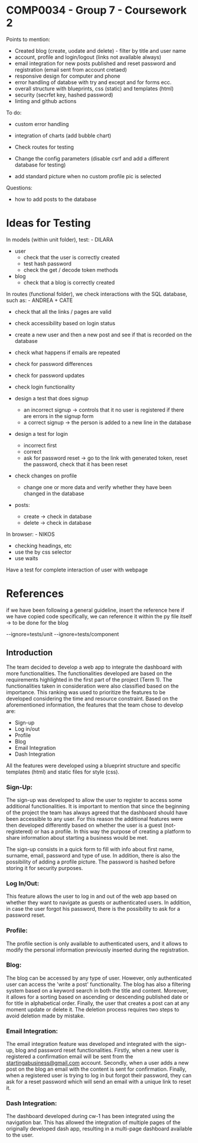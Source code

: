 # COMP0034 - Group 7 - Coursework 2

Points to mention:

- Created blog (create, uodate and delete) - filter by title and user name
- account, profile and login/logout (links not available always)
- email integration for new posts published and reset password and registration (email sent from account cretaed)
- responsive design for computer and phone
- error handling of databse with try and except and for forms ecc.
- overall structure with blueprints, css (static) and templates (html)
- security (secrfet key, hashed password)
- linting and github actions

To do:

- custom error handling
- integration of charts (add bubble chart)

- Check routes for testing
- Change the config parameters (disable csrf and add a different database for testing)

- add standard picture when no custom profile pic is selected

Questions:

- how to add posts to the database

# Ideas for Testing

In models (within unit folder), test: - DILARA

- user
    - check that the user is correctly created
    - test hash password
    - check the get / decode token methods
- blog
    - check that a blog is correctly created

In routes (functional folder), we check interactions with the SQL database, such as: - ANDREA + CATE

- check that all the links / pages are valid
- check accessibility based on login status
- create a new user and then a new post and see if that is recorded on the database
- check what happens if emails are repeated
- check for password differences
- check for password updates
- check login functionality

- design a test that does signup
    - an incorrect signup -> controls that it no user is registered if there are errors in the signup form
    - a correct signup -> the person is added to a new line in the database
- design a test for login
    - incorrect first
    - correct
    - ask for password reset -> go to the link with generated token, reset the password, check that it has been reset
- check changes on profile
    - change one or more data and verify whether they have been changed in the database
- posts:
    - create -> check in database
    - delete -> check in database

In browser: - NIKOS

- checking headings, etc
- use the by css selector
- use waits

Have a test for complete interaction of user with webpage

# References

if we have been following a general guideline, insert the reference here if we have copied code specifically, we can
reference it within the py file itself -> to be done for the blog

--ignore=tests/unit --ignore=tests/component

## Introduction

The team decided to develop a web app to integrate the dashboard with more functionalities. The functionalities
developed are based on the requirements highlighted in the first part of the project (Term 1). The functionalities taken
in consideration were also classified based on the importance. This ranking was used to prioritize the features to be
developed considering the time and resource constraint. Based on the aforementioned information, the features that the
team chose to develop are:

- Sign-up
- Log in/out
- Profile
- Blog
- Email Integration
- Dash Integration

All the features were developed using a blueprint structure and specific templates (html) and static files for style 
(css).

### Sign-Up:

The sign-up was developed to allow the user to register to access some additional functionalities. It is important to
mention that since the beginning of the project the team has always agreed that the dashboard should have been
accessible to any user. For this reason the additional features were then developed differently based on whether the
user is a guest (not-registered) or has a profile. In this way the purpose of creating a platform to share information
about starting a business would be met.

The sign-up consists in a quick form to fill with info about first name, surname, email, password and type of use. In
addition, there is also the possibility of adding a profile picture. The password is hashed before storing it for
security purposes.

### Log In/Out:

This feature allows the user to log in and out of the web app based on whether they want to navigate as guests or
authenticated users. In addition, in case the user forgot his password, there is the possibility to ask for a password
reset.

### Profile:

The profile section is only available to authenticated users, and it allows to modify the personal information
previously inserted during the registration.

### Blog:

The blog can be accessed by any type of user. However, only authenticated user can access the 'write a post'
functionality. The blog has also a filtering system based on a keyword search in both the title and content. Moreover,
it allows for a sorting based on ascending or descending published date or for title in alphabetical order. Finally, the
user that creates a post can at any moment update or delete it. The deletion process requires two steps to avoid
deletion made by mistake.

### Email Integration:

The email integration feature was developed and integrated with the sign-up, blog and password reset functionalities.
Firstly, when a new user is registered a confirmation email will be sent from the startingabusiness@gmail.com account.
Secondly, when a user adds a new post on the blog an email with the content is sent for confirmation. Finally, when a
registered user is trying to log in but forgot their password, they can ask for a reset password which will send an
email with a unique link to reset it.

### Dash Integration:

The dashboard developed during cw-1 has been integrated using the navigation bar. This has allowed the integration of
multiple pages of the originally developed dash app, resulting in a multi-page dashboard available to the user. 